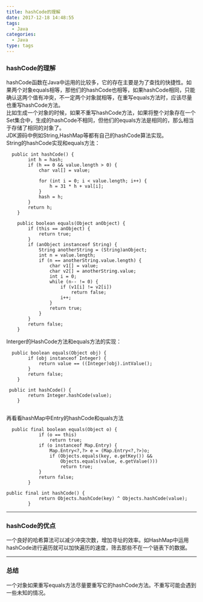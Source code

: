 ```yaml
---
title: hashCode的理解
date: 2017-12-18 14:48:55
tags:
  - Java
categories:
  - Java
type: tags
---
```

### hashCode的理解
   hashCode函数在Java中运用的比较多，它的存在主要是为了查找的快捷性。如果两个对象equals相等，那他们的hashCode也相等，如果hashCode相同，只能确认这两个值有冲突，不一定两个对象就相等，在重写equals方法时，应该尽量也重写hashCode方法。  
    比如生成一个对象的时候，如果不重写hashCode方法，如果将整个对象存在一个Set集合中，生成的hashCode不相同，但他们的equals方法是相同的，那么相当于存储了相同的对象了。  
    JDK源码中例如String,HashMap等都有自己的hashCode算法实现。  
    String的hashCode实现和equals方法：
    
   
```
  public int hashCode() {
        int h = hash;
        if (h == 0 && value.length > 0) {
            char val[] = value;

            for (int i = 0; i < value.length; i++) {
                h = 31 * h + val[i];
            }
            hash = h;
        }
        return h;
    }
```

```
    public boolean equals(Object anObject) {
        if (this == anObject) {
            return true;
        }
        if (anObject instanceof String) {
            String anotherString = (String)anObject;
            int n = value.length;
            if (n == anotherString.value.length) {
                char v1[] = value;
                char v2[] = anotherString.value;
                int i = 0;
                while (n-- != 0) {
                    if (v1[i] != v2[i])
                        return false;
                    i++;
                }
                return true;
            }
        }
        return false;
    }
```

Interger的HashCode方法和equals方法的实现：

```
  public boolean equals(Object obj) {
        if (obj instanceof Integer) {
            return value == ((Integer)obj).intValue();
        }
        return false;
    }
```

```
 public int hashCode() {
        return Integer.hashCode(value);
    }
    
```
  再看看hashMap中Entry的hashCode和quals方法
  
```
  public final boolean equals(Object o) {
            if (o == this)
                return true;
            if (o instanceof Map.Entry) {
                Map.Entry<?,?> e = (Map.Entry<?,?>)o;
                if (Objects.equals(key, e.getKey()) &&
                    Objects.equals(value, e.getValue()))
                    return true;
            }
            return false;
        }
```

```
public final int hashCode() {
            return Objects.hashCode(key) ^ Objects.hashCode(value);
        }
```

---
### hashCode的优点
一个良好的哈希算法可以减少冲突次数，增加寻址的效率。如HashMap中运用hashCode进行遍历就可以加快遍历的速度，筛去那些不在一个链表下的数据。
  
---
### 总结
一个对象如果重写equals方法尽量要重写它的hashCode方法。不重写可能会遇到一些未知的情况。









   
   









   
   